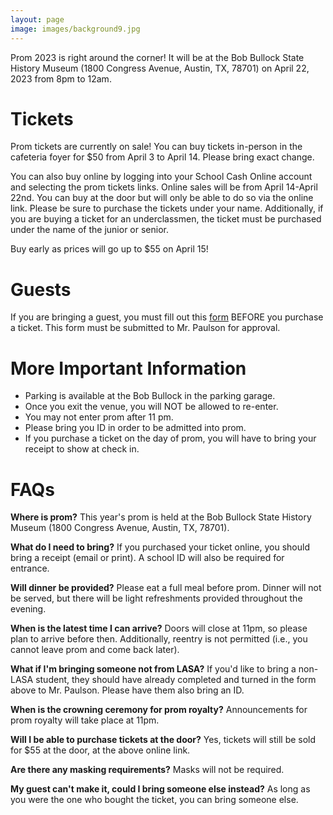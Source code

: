 ```yaml
---
layout: page
image: images/background9.jpg
---
```

Prom 2023 is right around the corner! It will be at the Bob Bullock State History Museum (1800 Congress Avenue, Austin, TX, 78701) on April 22, 2023 from 8pm to 12am.

# Tickets
Prom tickets are currently on sale! You can buy tickets in-person in the cafeteria foyer for $50 from April 3 to April 14. Please bring exact change.

You can also buy online by logging into your School Cash Online account and selecting the prom tickets links. Online sales will be from April 14-April 22nd. You can buy at the door but will only be able to do so via the online link. Please be sure to purchase the tickets under your name. Additionally, if you are buying a ticket for an underclassmen, the ticket must be purchased under the name of the junior or senior. 

Buy early as prices will go up to $55 on April 15!

# Guests
If you are bringing a guest, you must fill out this [form](https://docs.google.com/document/d/1jJTS_GV-SOi-GcHF1vAEmMUq6pjgMrW9n8ZhChq9oNY/edit) BEFORE you purchase a ticket. This form must be submitted to Mr. Paulson for approval.

# More Important Information
- Parking is available at the Bob Bullock in the parking garage. 
- Once you exit the venue, you will NOT be allowed to re-enter. 
- You may not enter prom after 11 pm. 
- Please bring you ID in order to be admitted into prom.
- If you purchase a ticket on the day of prom, you will have to bring your receipt to show at check in. 

# FAQs
**Where is prom?**
This year's prom is held at the Bob Bullock State History Museum (1800 Congress Avenue, Austin, TX, 78701).

**What do I need to bring?**
If you purchased your ticket online, you should bring a receipt (email or print). A school ID will also be required for entrance.

**Will dinner be provided?**
Please eat a full meal before prom. Dinner will not be served, but there will be light refreshments provided throughout the evening.

**When is the latest time I can arrive?**
Doors will close at 11pm, so please plan to arrive before then. Additionally, reentry is not permitted (i.e., you cannot leave prom and come back later).

**What if I'm bringing someone not from LASA?**
If you'd like to bring a non-LASA student, they should have already completed and turned in the form above to Mr. Paulson. Please have them also bring an ID.

**When is the crowning ceremony for prom royalty?**
Announcements for prom royalty will take place at 11pm.

**Will I be able to purchase tickets at the door?**
Yes, tickets will still be sold for $55 at the door, at the above online link.

**Are there any masking requirements?**
Masks will not be required.

**My guest can't make it, could I bring someone else instead?**
As long as you were the one who bought the ticket, you can bring someone else.